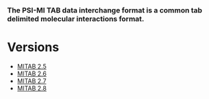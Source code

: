 ### The PSI-MI TAB data interchange format is a common tab delimited molecular interactions format. 

# Versions
- [MITAB 2.5](MITAB25Format.md)
- [MITAB 2.6](MITAB26Format.md)
- [MITAB 2.7](MITAB27Format.md)
- [MITAB 2.8](MITAB28Format.md)